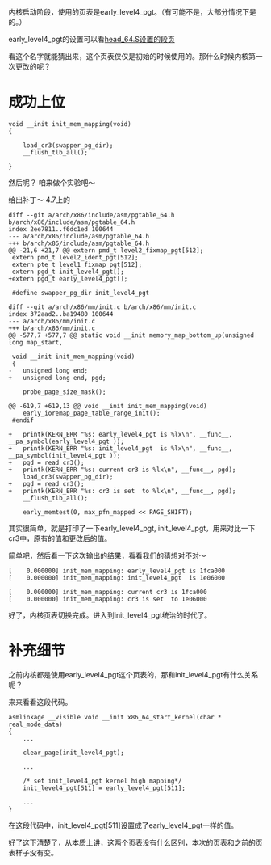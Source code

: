 内核启动阶段，使用的页表是early_level4_pgt。（有可能不是，大部分情况下是的。）

early_level4_pgt的设置可以看[head_64.S设置的段页][1]

看这个名字就能猜出来，这个页表仅仅是初始的时候使用的。那什么时候内核第一次更改的呢？

# 成功上位

```
void __init init_mem_mapping(void)
{

	load_cr3(swapper_pg_dir);
	__flush_tlb_all();

}
```

然后呢？ 咱来做个实验吧～

给出补丁～ 4.7上的

```
diff --git a/arch/x86/include/asm/pgtable_64.h b/arch/x86/include/asm/pgtable_64.h
index 2ee7811..f6dc1ed 100644
--- a/arch/x86/include/asm/pgtable_64.h
+++ b/arch/x86/include/asm/pgtable_64.h
@@ -21,6 +21,7 @@ extern pmd_t level2_fixmap_pgt[512];
 extern pmd_t level2_ident_pgt[512];
 extern pte_t level1_fixmap_pgt[512];
 extern pgd_t init_level4_pgt[];
+extern pgd_t early_level4_pgt[];

 #define swapper_pg_dir init_level4_pgt

diff --git a/arch/x86/mm/init.c b/arch/x86/mm/init.c
index 372aad2..ba19480 100644
--- a/arch/x86/mm/init.c
+++ b/arch/x86/mm/init.c
@@ -577,7 +577,7 @@ static void __init memory_map_bottom_up(unsigned long map_start,

 void __init init_mem_mapping(void)
 {
-	unsigned long end;
+	unsigned long end, pgd;

 	probe_page_size_mask();

@@ -619,7 +619,13 @@ void __init init_mem_mapping(void)
 	early_ioremap_page_table_range_init();
 #endif

+	printk(KERN_ERR "%s: early_level4_pgt is %lx\n", __func__, __pa_symbol(early_level4_pgt ));
+	printk(KERN_ERR "%s: init_level4_pgt  is %lx\n", __func__, __pa_symbol(init_level4_pgt ));
+	pgd = read_cr3();
+	printk(KERN_ERR "%s: current cr3 is %lx\n", __func__, pgd);
 	load_cr3(swapper_pg_dir);
+	pgd = read_cr3();
+	printk(KERN_ERR "%s: cr3 is set  to %lx\n", __func__, pgd);
 	__flush_tlb_all();

 	early_memtest(0, max_pfn_mapped << PAGE_SHIFT);
```

其实很简单，就是打印了一下early_level4_pgt, init_level4_pgt，用来对比一下cr3中，原有的值和更改后的值。

简单吧，然后看一下这次输出的结果，看看我们的猜想对不对～

```
[    0.000000] init_mem_mapping: early_level4_pgt is 1fca000
[    0.000000] init_mem_mapping: init_level4_pgt  is 1e06000

[    0.000000] init_mem_mapping: current cr3 is 1fca000
[    0.000000] init_mem_mapping: cr3 is set  to 1e06000
```

好了，内核页表切换完成。进入到init_level4_pgt统治的时代了。

# 补充细节

之前内核都是使用early_level4_pgt这个页表的，那和init_level4_pgt有什么关系呢？

来来看看这段代码。

```
asmlinkage __visible void __init x86_64_start_kernel(char * real_mode_data)
{
	...

	clear_page(init_level4_pgt);

	...

	/* set init_level4_pgt kernel high mapping*/
	init_level4_pgt[511] = early_level4_pgt[511];

	...
}
```

在这段代码中，init_level4_pgt[511]设置成了early_level4_pgt一样的值。

好了这下清楚了，从本质上讲，这两个页表没有什么区别，本次的页表和之前的页表样子没有变。

[1]: http://blog.csdn.net/richardysteven/article/details/52629731#t16
